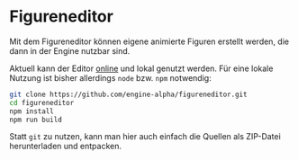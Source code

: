 # Figureneditor

Mit dem Figureneditor können eigene animierte Figuren erstellt werden, die dann in der Engine nutzbar sind.

Aktuell kann der Editor [online](http://editor.engine-alpha.org) und lokal genutzt werden.
Für eine lokale Nutzung ist bisher allerdings `node` bzw. `npm` notwendig:

```bash
git clone https://github.com/engine-alpha/figureneditor.git
cd figureneditor
npm install
npm run build
```

Statt `git` zu nutzen, kann man hier auch einfach die Quellen als ZIP-Datei herunterladen und entpacken.
